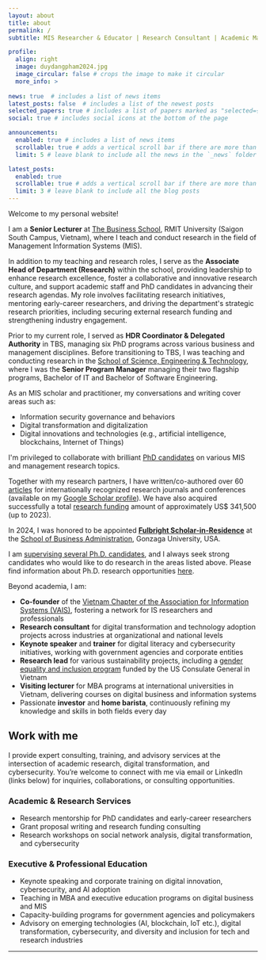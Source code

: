 ```yaml
---
layout: about
title: about
permalink: /
subtitle: MIS Researcher & Educator | Research Consultant | Academic Manager | Fulbright U.S. S-I-R '24 

profile:
  align: right
  image: duydangpham2024.jpg
  image_circular: false # crops the image to make it circular
  more_info: >
    
news: true  # includes a list of news items
latest_posts: false  # includes a list of the newest posts
selected_papers: true # includes a list of papers marked as "selected={true}"
social: true # includes social icons at the bottom of the page

announcements:
  enabled: true # includes a list of news items
  scrollable: true # adds a vertical scroll bar if there are more than 3 news items
  limit: 5 # leave blank to include all the news in the `_news` folder

latest_posts:
  enabled: true
  scrollable: true # adds a vertical scroll bar if there are more than 3 new posts items
  limit: 3 # leave blank to include all the blog posts
---
```


Welcome to my personal website!

I am a **Senior Lecturer** at <a href="https://www.rmit.edu.vn/about-us/schools-and-centres/the-business-school" target="\_blank">The Business School</a>, RMIT University (Saigon South Campus, Vietnam), where I teach and conduct research in the field of Management Information Systems (MIS).

In addition to my teaching and research roles, I serve as the **Associate Head of Department (Research)** within the school, providing leadership to enhance research excellence, foster a collaborative and innovative research culture, and support academic staff and PhD candidates in advancing their research agendas. My role involves facilitating research initiatives, mentoring early-career researchers, and driving the department's strategic research priorities, including securing external research funding and strengthening industry engagement.

Prior to my current role, I served as **HDR Coordinator & Delegated Authority** in TBS, managing six PhD programs across various business and management disciplines. Before transitioning to TBS, I was teaching and conducting research in the <a href="https://www.rmit.edu.vn/our-schools-centres/school-science-technology" target="\_blank">School of Science, Engineering &amp; Technology</a>, where I was the **Senior Program Manager** managing their two flagship programs, Bachelor of IT and Bachelor of Software Engineering.

As an MIS scholar and practitioner, my conversations and writing cover areas such as:
- Information security governance and behaviors
- Digital transformation and digitalization
- Digital innovations and technologies (e.g., artificial intelligence, blockchains, Internet of Things)

I'm privileged to collaborate with brilliant [PhD candidates](/teaching) on various MIS and management research topics.

Together with my research partners, I have written/co-authored over 60 [articles](/publications) for internationally recognized research journals and conferences (available on my <a href="https://scholar.google.com.vn/citations?hl=en&user=lkYFFvAAAAAJ" target="\_blank">Google Scholar profile</a>). We have also acquired successfully a total [research funding](/_projects/) amount of approximately US$ 341,500 (up to 2023).

In 2024, I was honored to be appointed <b><a href="https://www.gonzaga.edu/news-events/stories/2024/8/12/meet-fulbright-scholar-in-residence-duy-dang" target="\_blank">Fulbright Scholar-in-Residence</a></b> at the <a href="https://www.gonzaga.edu/school-of-business-administration/undergraduate/business-administration/management-information-systems" target="\_blank">School of Business Administration</a>, Gonzaga University, USA.

I am [supervising several Ph.D. candidates](/teaching-and-phd-supervision), and I always seek strong candidates who would like to do research in the areas listed above. Please find information about Ph.D. research opportunities <a href="https://www.drduydangpham.com/2022/06/11/phd-scholarship-at-rmit-vietnam.html" target="\_blank">here</a>.

Beyond academia, I am:
- **Co-founder** of the <a href="https://vn-ais.org/" target="\_blank">Vietnam Chapter of the Association for Information Systems (VAIS)</a>, fostering a network for IS researchers and professionals
- **Research consultant** for digital transformation and technology adoption projects across industries at organizational and national levels
- **Keynote speaker** and **trainer** for digital literacy and cybersecurity initiatives, working with government agencies and corporate entities
- **Research lead** for various sustainability projects, including a <a href="https://genderdiversity.vn/" target="\_blank">gender equality and inclusion program</a> funded by the US Consulate General in Vietnam
- **Visiting lecturer** for MBA programs at international universities in Vietnam, delivering courses on digital business and information systems
- Passionate **investor** and **home barista**, continuously refining my knowledge and skills in both fields every day

## Work with me
I provide expert consulting, training, and advisory services at the intersection of academic research, digital transformation, and cybersecurity. You’re welcome to connect with me via email or LinkedIn (links below) for inquiries, collaborations, or consulting opportunities.

### Academic & Research Services
- Research mentorship for PhD candidates and early-career researchers
- Grant proposal writing and research funding consulting
- Research workshops on social network analysis, digital transformation, and cybersecurity

### Executive & Professional Education
- Keynote speaking and corporate training on digital innovation, cybersecurity, and AI adoption
- Teaching in MBA and executive education programs on digital business and MIS
- Capacity-building programs for government agencies and policymakers
- Advisory on emerging technologies (AI, blockchain, IoT etc.), digital transformation, cybersecurity, and diversity and inclusion for tech and research industries

<hr>